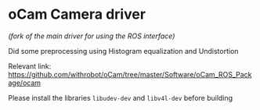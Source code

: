 
# oCam Camera driver
_(fork of the main driver for using the ROS interface)_

Did some preprocessing using Histogram equalization and Undistortion

Relevant link: https://github.com/withrobot/oCam/tree/master/Software/oCam_ROS_Package/ocam

Please install the libraries ```libudev-dev``` and ```libv4l-dev``` before building
